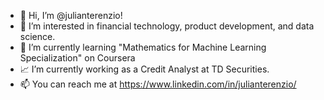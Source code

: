 - 👋 Hi, I’m @julianterenzio!
- 👀 I’m interested in financial technology, product development, and data science.
- 🌱 I’m currently learning "Mathematics for Machine Learning Specialization" on Coursera
- 📈 I’m currently working as a Credit Analyst at TD Securities.
- 📫 You can reach me at <https://www.linkedin.com/in/julianterenzio/>

<!---
julianterenzio/julianterenzio is a ✨ special ✨ repository because its `README.md` (this file) appears on your GitHub profile.
You can click the Preview link to take a look at your changes.
--->
